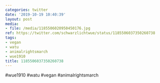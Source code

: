```yaml
---
categories: twitter
date: '2019-10-19 10:40:39'
layout: post
media:
- file: /media/1185506020950450176.jpg
ref: https://twitter.com/schwarzlichtwue/status/1185506037350260738
tags:
- vegan
- watu
- animalrightsmarch
- wue1910
title: 1185506037350260738
---
```

#wue1910 #watu #vegan #animalrightsmarch  